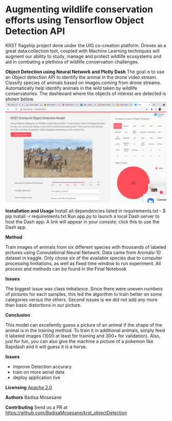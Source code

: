 

# Augmenting wildlife conservation efforts using Tensorflow Object Detection API
KRST flagship project done under the UIG co-creation platform.
Drones as a great data collection tool, coupled with Machine Learning techniques will augment our ability to study, manage and protect wildlife ecosystems and aid in combating a plethora
of wildlife conservation challenges.


**Object Detection using Neural Network and Plotly Dash**
The goal is to use an Object detection API to identify the animal in the drone video stream.
Classify species of animals based on images coming from drone streams. Automatically help identify animals in the wild taken by wildlife conservatories. The dashboard where the objects of interest are detected is shown below.
![](images/krstmodel.png)

**Installation and Usage**
    Install all dependencies listed in requirements.txt
     - $ pip install -r requirements.txt
    Run app.py to launch a local Dash server to host the Dash app. A link will appear in your console; click this to use the Dash app.

**Method**

Train images of animals from six different species with thousands of labeled pictures using Convulational Neural Network. Data came from Animals-10 dataset in kaggle. Only chose six of the available species due to computer processing limitations, as well as fixed time window to run experiment.
All process and methods can be found in the Final Notebook

**Issues**

The biggest issue was class imbalance. Since there were uneven numbers of pictures for each samples, this led the algorithm to train better on some categories versus the others. Second issues is we did not add any more than basic distortions in our picture.

**Conclusion**

This model can excellently guess a picture of an animal if the shape of the animal is in the training method. To train it in additional animals, simply feed it labeled images (1000 at least for training and 300+ for validation). Also, just for fun, you can also give the machine a picture of a pokemon like Rapidash and it will guess it is a horse.


**Issues**
* improve Detection  accurary
* train on more aerial data
* deploy application live

**Licensing**
[Apache 2.0](https://www.apache.org/licenses/LICENSE-2.0)

**Authors**
Badisa Mosesane 

**Contributing** 
Send us a PR at https://github.com/BadisaMosesane/krst_objectDetection


